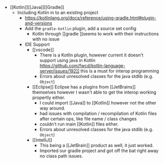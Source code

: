 - [[Kotlin]][[Java]][[Gradle]]
    - Including Kotlin in to an existing project 
        - https://kotlinlang.org/docs/reference/using-gradle.html#plugin-and-versions
        - Add the `gradle-kotlin` plugin, add a source set config
            - Kotlin through [[gradle ]]seems to work with their instructions with no issue
        - IDE Support
            - [[vscode]] 
                - There is a Kotlin plugin, however current it doesn't support using java in Kotlin https://github.com/fwcd/kotlin-language-server/issues/192]] this is a must for interop programming
                - Errors about unresolved classes for the java stdlib (e.g. `Object`)
            - [[Eclipse]] Eclipse has a plugins from [[JetBrains]] themselves however I wasn't able to get the interop working propertly either. 
                - I could import [[Java]] to [[Kotlin]] however not the other way around.
                - had issues with compilation / recompilation of Kotlin files  after certain ops, like file name / class changes
                - couldn't run main [[Kotlin]] files either.
                - Errors about unresolved classes for the java stdlib (e.g. `Object`)
            - [[IntelliJ]]
                - This being a [[JetBrain]] product as well, it just worked.
                - Imported our gradle project and got off the bat right away no class path issues.

